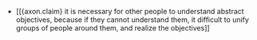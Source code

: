 - [[{axon.claim} it is necessary for other people to understand abstract objectives, because if they cannot understand them, it difficult to unify groups of people around them, and realize the objectives]]